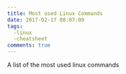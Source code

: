 ```yaml
---
title: Most used Linux Commands
date: 2017-02-17 08:07:09
tags:
  -linux
  -cheatsheet
comments: true
---
```

A list of the most used linux commands
<!-- more -->
